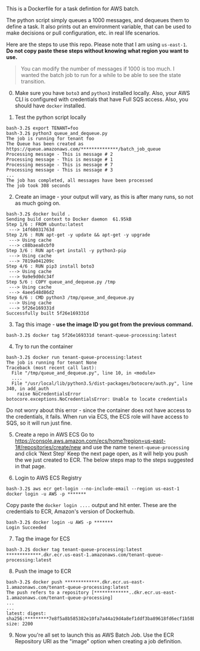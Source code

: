 This is a Dockerfile for a task defintion for AWS batch.

The python script simply queues a 1000 messages, and dequeues them to define a task. It also prints out an environment variable, that can be used to make decisions or pull configuration, etc. in real life scenarios.

Here are the steps to use this repo. Please note that I am using `us-east-1`. **Do not copy paste these steps without knowing what region you want to use.**

> You can modify the number of messages if 1000 is too much. I wanted the batch job to run for a while to be able to see the state transition.

0. Make sure you have `boto3` and `python3` installed locally. Also, your AWS CLI is configured with credentials that have Full SQS access. Also, you should have `docker` installed.

1. Test the python script locally

``` 
bash-3.2$ export TENANT=foo
bash-3.2$ python3 queue_and_dequeue.py
The job is running for tenant foo
The Queue has been created as  https://queue.amazonaws.com/**************/batch_job_queue
Processing message - This is message # 2
Processing message - This is message # 1
Processing message - This is message # 7
Processing message - This is message # 3
...
The job has completed, all messages have been processed
The job took 308 seconds
```
2. Create an image - your output will vary, as this is after many runs, so not as much going on.
```
bash-3.2$ docker build .
Sending build context to Docker daemon  61.95kB
Step 1/6 : FROM ubuntu:latest
 ---> 14f60031763d
Step 2/6 : RUN apt-get -y update && apt-get -y upgrade
 ---> Using cache
 ---> c88baea8cbf0
Step 3/6 : RUN apt-get install -y python3-pip
 ---> Using cache
 ---> 7819a041209c
Step 4/6 : RUN pip3 install boto3
 ---> Using cache
 ---> 9a9e9d0dc34f
Step 5/6 : COPY queue_and_dequeue.py /tmp
 ---> Using cache
 ---> 4aee548d86d2
Step 6/6 : CMD python3 /tmp/queue_and_dequeue.py
 ---> Using cache
 ---> 5f26e169331d
Successfully built 5f26e169331d
```
3. Tag this image - **use the image ID you got from the previous command.**
```
bash-3.2$ docker tag 5f26e169331d tenant-queue-processing:latest
```
4. Try to run the container
```
bash-3.2$ docker run tenant-queue-processing:latest
The job is running for tenant None
Traceback (most recent call last):
  File "/tmp/queue_and_dequeue.py", line 10, in <module>
  ....
  File "/usr/local/lib/python3.5/dist-packages/botocore/auth.py", line 340, in add_auth
    raise NoCredentialsError
botocore.exceptions.NoCredentialsError: Unable to locate credentials
```
Do not worry about this error - since the container does not have access to the credentials, it fails. When run via ECS, the ECS role will have access to SQS, so it will run just fine.

5. Create a repo in AWS ECS 
 Go to https://console.aws.amazon.com/ecs/home?region=us-east-1#/repositories/create/new and use the name `tenent-queue-processing` and click 'Next Step'
 Keep the next page open, as it will help you push the we just created to ECR. The below steps map to the steps suggested in that page.
 
6. Login to AWS ECS Registry
```
bash-3.2$ aws ecr get-login --no-include-email --region us-east-1
docker login -u AWS -p *******
```
Copy paste the `docker login ....` output and hit enter. These are the credentials to ECR, Amazon's version of Dockerhub.

```
bash-3.2$ docker login -u AWS -p *******
Login Succeeded
```
7. Tag the image for ECS
```
bash-3.2$ docker tag tenant-queue-processing:latest *************.dkr.ecr.us-east-1.amazonaws.com/tenant-queue-processing:latest
```

8. Push the image to ECR
```
bash-3.2$ docker push *************.dkr.ecr.us-east-1.amazonaws.com/tenant-queue-processing:latest
The push refers to a repository [*************..dkr.ecr.us-east-1.amazonaws.com/tenant-queue-processing]
...
...
latest: digest: sha256:*********7e8f5a8b585382e10fa7a44a19d4a8ef1ddf3ba89618fd6ecf1b58b size: 2200
```
9. Now you're all set to launch this as AWS Batch Job. Use the ECR Repository URI as the "image" option when creating a job definition.




